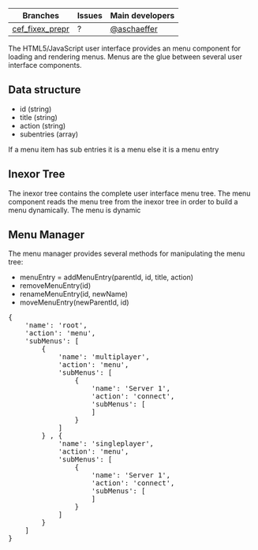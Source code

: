 Branches | Issues | Main developers
-------- | ------ | ---
[cef_fixex_prepr](/inexor-game/code/tree/cef_fixex_prepr) | ? | [@aschaeffer](/aschaeffer)

The HTML5/JavaScript user interface provides an menu component for loading and rendering menus. Menus are the glue between several user interface components.

## Data structure

* id (string)
* title (string)
* action (string)
* subentries (array)

If a menu item has sub entries it is a menu else it is a menu entry

## Inexor Tree

The inexor tree contains the complete user interface menu tree. The menu component reads the menu tree from the inexor tree in order to build a menu dynamically. The menu is dynamic

## Menu Manager

The menu manager provides several methods for manipulating the menu tree:

* menuEntry = addMenuEntry(parentId, id, title, action)
* removeMenuEntry(id)
* renameMenuEntry(id, newName)
* moveMenuEntry(newParentId, id)


<pre>
{
    'name': 'root',
    'action': 'menu',
    'subMenus': [
        {
            'name': 'multiplayer',
            'action': 'menu',
            'subMenus': [
                {
                    'name': 'Server 1',
                    'action': 'connect',
                    'subMenus': [
                    ]
                }
            ]
        } , {
            'name': 'singleplayer',
            'action': 'menu',
            'subMenus': [
                {
                    'name': 'Server 1',
                    'action': 'connect',
                    'subMenus': [
                    ]
                }
            ]
        }
    ]
}
</pre>